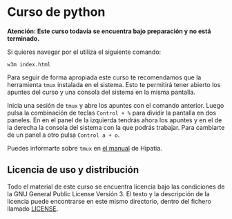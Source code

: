 # Curso de python

**Atención:
Este curso todavía se encuentra bajo preparación y no está terminado.**

Si quieres navegar por el utiliza el siguiente comando:

    w3m index.html

Para seguir de forma apropiada este curso te recomendamos que la herramienta
`tmux` instalada en el sistema. Esto te permitirá tener abierto los apuntes del
curso y una consola del sistema en la misma pantalla. 

Inicia una sesión de `tmux` y abre los apuntes con el comando anterior. Luego
pulsa la combinación de teclas `Control + %` para dividir la pantalla en dos
paneles. En en el panel de la izquierda tendrás ahora los apuntes y en el de la
derecha la consola del sistema con la que podrás trabajar. Para cambiarte de un
panel a otro pulsa `Control a + o`.

Puedes informarte sobre `tmux` en [el manual](http://hipatia.iesjovellanos.org/tmux.html) de Hipatia.




## Licencia de uso y distribución

Todo el material de este curso se encuentra licencia bajo las condiciones de la
GNU General Public License Versión 3. El texto y la descripción de la licencia
puede encontrarse en este mismo directorio, dentro del fichero llamado
[LICENSE](LICENSE).


